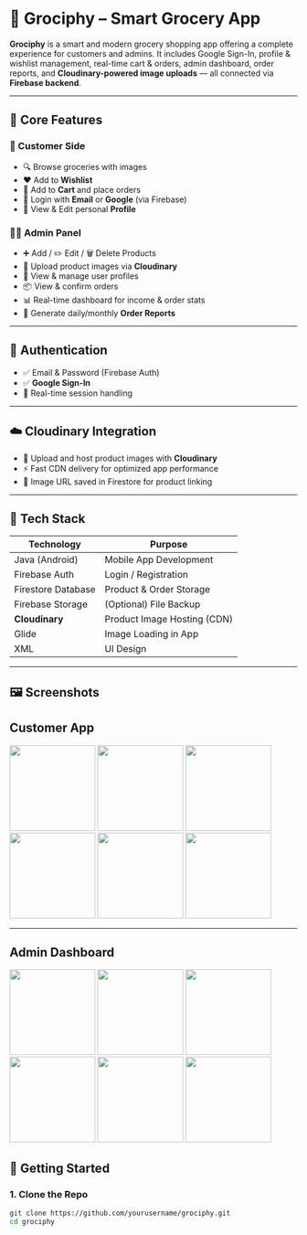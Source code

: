 # 🛒 Grociphy – Smart Grocery App

**Grociphy** is a smart and modern grocery shopping app offering a complete experience for customers and admins. It includes Google Sign-In, profile & wishlist management, real-time cart & orders, admin dashboard, order reports, and **Cloudinary-powered image uploads** — all connected via **Firebase backend**.

---

## 📱 Core Features

### 👥 Customer Side
- 🔍 Browse groceries with images
- ❤️ Add to **Wishlist**
- 🛒 Add to **Cart** and place orders
- 🔐 Login with **Email** or **Google** (via Firebase)
- 👤 View & Edit personal **Profile**

### 🧑‍💼 Admin Panel
- ➕ Add / ✏️ Edit / 🗑️ Delete Products
- 📁 Upload product images via **Cloudinary**
- 👥 View & manage user profiles
- 📦 View & confirm orders
- 📊 Real-time dashboard for income & order stats
- 📑 Generate daily/monthly **Order Reports**

---

## 🔐 Authentication

- ✅ Email & Password (Firebase Auth)
- ✅ **Google Sign-In**
- 🔄 Real-time session handling

---

## ☁️ Cloudinary Integration

- 🌄 Upload and host product images with **Cloudinary**
- ⚡ Fast CDN delivery for optimized app performance
- 📸 Image URL saved in Firestore for product linking

---

## 🧱 Tech Stack

| Technology         | Purpose                         |
|--------------------|---------------------------------|
| Java (Android)     | Mobile App Development          |
| Firebase Auth      | Login / Registration            |
| Firestore Database | Product & Order Storage         |
| Firebase Storage   | (Optional) File Backup          |
| **Cloudinary**     | Product Image Hosting (CDN)     |
| Glide              | Image Loading in App            |
| XML                | UI Design                       |

---

## 🖼️ Screenshots

## Customer App

<p float="left">
  <img src="https://github.com/user-attachments/assets/d1406ecc-aaa3-4f37-a342-0a5006009d80" width="150"/>
  <img src="https://github.com/user-attachments/assets/b3afd4ee-280b-4fff-8178-6f432416ac16" width="150"/>
  <img src="https://github.com/user-attachments/assets/87879585-084f-43ac-8ba7-8a3c59d53311" width="150"/>
  <img src="https://github.com/user-attachments/assets/a34152db-2e31-4460-a5b5-1758a6b94869" width="150"/>
  <img src="https://github.com/user-attachments/assets/227be42a-9c95-4f70-aed6-62b84bdaadc5" width="150"/>
  <img src="https://github.com/user-attachments/assets/0a660fef-8c9e-46d3-b99a-16c77a60edf1" width="150"/>
</p>

---

## Admin Dashboard

<p float="left">
  <img src="https://github.com/user-attachments/assets/4f0465b8-4069-40e2-8741-c23e46451045" width="150"/>
  <img src="https://github.com/user-attachments/assets/cb1b97f5-8c04-4640-a2eb-e783b240880f" width="150"/>
  <img src="https://github.com/user-attachments/assets/f873bdc0-89bc-43a4-9372-65cb6a90fed1" width="150"/>
  <img src="https://github.com/user-attachments/assets/1bedc29b-a978-47e9-88d4-bad8471c7ca3" width="150"/>
  <img src="https://github.com/user-attachments/assets/7b0fd12e-3b3d-4cf9-9ff6-351c6a3ba0e5" width="150"/>
  <img src="https://github.com/user-attachments/assets/8dfb18cc-03a1-4f67-816b-16636cb4575c" width="150"/>
</p>



## 🚀 Getting Started

### 1. Clone the Repo


```bash
git clone https://github.com/yourusername/grociphy.git
cd grociphy
